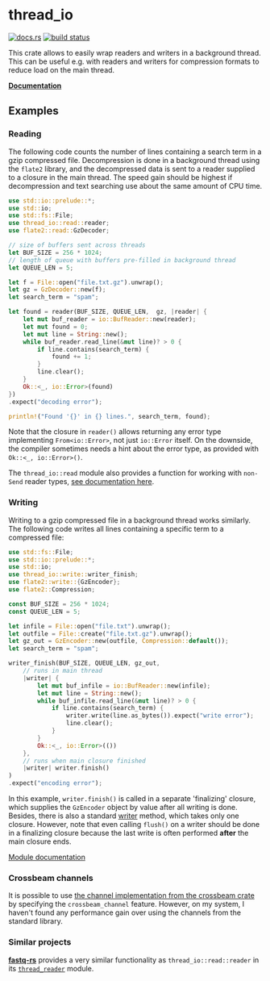 # thread_io

[![docs.rs](https://docs.rs/thread_io/badge.svg)](https://docs.rs/thread_io/latest/thread_io)
[![build status](https://api.travis-ci.org/markschl/thread_io.svg?branch=master)](https://travis-ci.org/markschl/thread_io)


This crate allows to easily wrap readers and writers in a background thread.
This can be useful e.g. with readers and writers for compression formats to reduce load on the
main thread.

**[Documentation](https://docs.rs/thread_io/latest/thread_io)**

## Examples

### Reading

The following code counts the number of lines containing a search term in
a gzip compressed file. Decompression is done in a background thread using
the `flate2` library, and the decompressed data is sent to a reader supplied to
a closure in the main thread. The speed gain should be highest if decompression
and text searching use about the same amount of CPU time.

```rust
use std::io::prelude::*;
use std::io;
use std::fs::File;
use thread_io::read::reader;
use flate2::read::GzDecoder;

// size of buffers sent across threads
let BUF_SIZE = 256 * 1024;
// length of queue with buffers pre-filled in background thread
let QUEUE_LEN = 5;

let f = File::open("file.txt.gz").unwrap();
let gz = GzDecoder::new(f);
let search_term = "spam";

let found = reader(BUF_SIZE, QUEUE_LEN,  gz, |reader| {
    let mut buf_reader = io::BufReader::new(reader);
    let mut found = 0;
    let mut line = String::new();
    while buf_reader.read_line(&mut line)? > 0 {
        if line.contains(search_term) {
            found += 1;
        }
        line.clear();
    }
    Ok::<_, io::Error>(found)
})
.expect("decoding error");

println!("Found '{}' in {} lines.", search_term, found);
```

Note that the closure in `reader()` allows returning any error type implementing
`From<io::Error>`, not just `io::Error` itself.
On the downside, the compiler sometimes needs a hint about the error type,
as provided with `Ok::<_, io::Error>()`.

The `thread_io::read` module also provides a function for working with
`non-Send` reader types,
[see documentation here](https://docs.rs/thread_io/latest/thread_io/read/).

### Writing

Writing to a gzip compressed file in a background thread works similarly. The
following code writes all lines containing a specific term to a compressed file:

```rust
use std::fs::File;
use std::io::prelude::*;
use std::io;
use thread_io::write::writer_finish;
use flate2::write::{GzEncoder};
use flate2::Compression;

const BUF_SIZE = 256 * 1024;
const QUEUE_LEN = 5;

let infile = File::open("file.txt").unwrap();
let outfile = File::create("file.txt.gz").unwrap();
let gz_out = GzEncoder::new(outfile, Compression::default());
let search_term = "spam";

writer_finish(BUF_SIZE, QUEUE_LEN, gz_out,
    // runs in main thread
    |writer| {
        let mut buf_infile = io::BufReader::new(infile);
        let mut line = String::new();
        while buf_infile.read_line(&mut line)? > 0 {
            if line.contains(search_term) {
                writer.write(line.as_bytes()).expect("write error");
                line.clear();
            }
        }
        Ok::<_, io::Error>(())
    },
    // runs when main closure finished
    |writer| writer.finish()
)
.expect("encoding error");
```

In this example, `writer.finish()` is called in a separate 'finalizing' closure,
which supplies the `GzEncoder` object by value after all writing is done. Besides,
there is also a standard
[writer](https://docs.rs/thread_io/latest/thread_io/read/writer.html) method,
which takes only one closure. However, note that even calling `flush()` on
a writer should be done in a finalizing closure because the last write is
often performed **after** the main closure ends.

[Module documentation](https://docs.rs/thread_io/latest/thread_io/write/)

### Crossbeam channels

It is possible to use [the channel implementation from the crossbeam crate](https://docs.rs/crossbeam/latest/crossbeam/channel/index.html)
by specifying the `crossbeam_channel` feature. However, on my system, I haven't
found any performance gain over using the channels from the standard library.

### Similar projects

[**fastq-rs**](https://github.com/aseyboldt/fastq-rs) provides a very similar
functionality as `thread_io::read::reader` in its
[`thread_reader`](https://docs.rs/fastq/latest/fastq/fn.thread_reader.html)
module.

